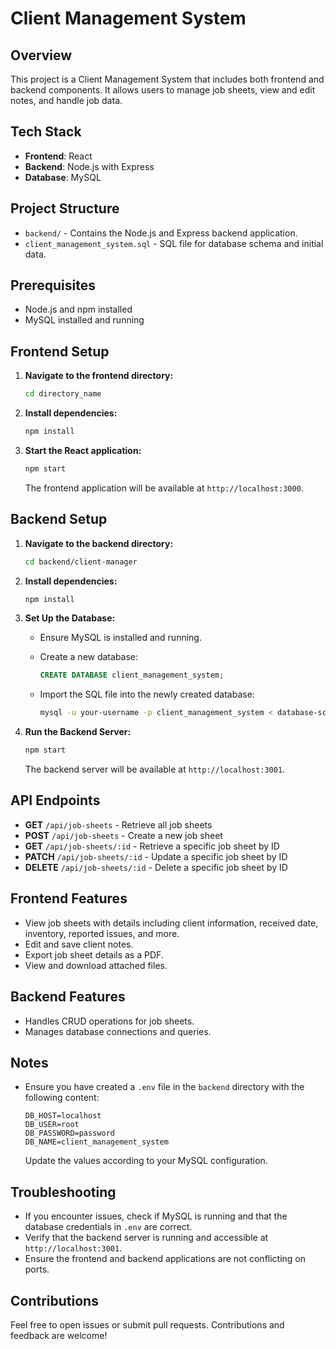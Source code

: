 # Client Management System

## Overview

This project is a Client Management System that includes both frontend and backend components. It allows users to manage job sheets, view and edit notes, and handle job data.

## Tech Stack

- **Frontend**: React
- **Backend**: Node.js with Express
- **Database**: MySQL

## Project Structure

- `backend/` - Contains the Node.js and Express backend application.
- `client_management_system.sql` - SQL file for database schema and initial data.

## Prerequisites

- Node.js and npm installed
- MySQL installed and running

## Frontend Setup

1. **Navigate to the frontend directory:**

    ```bash
    cd directory_name
    ```

2. **Install dependencies:**

    ```bash
    npm install
    ```

3. **Start the React application:**

    ```bash
    npm start
    ```

    The frontend application will be available at `http://localhost:3000`.

## Backend Setup

1. **Navigate to the backend directory:**

    ```bash
    cd backend/client-manager
    ```

2. **Install dependencies:**

    ```bash
    npm install
    ```

3. **Set Up the Database:**

    - Ensure MySQL is installed and running.
    - Create a new database:

        ```sql
        CREATE DATABASE client_management_system;
        ```

    - Import the SQL file into the newly created database:

        ```bash
        mysql -u your-username -p client_management_system < database-schema.sql
        ```

4. **Run the Backend Server:**

    ```bash
    npm start
    ```

    The backend server will be available at `http://localhost:3001`.

## API Endpoints

- **GET** `/api/job-sheets` - Retrieve all job sheets
- **POST** `/api/job-sheets` - Create a new job sheet
- **GET** `/api/job-sheets/:id` - Retrieve a specific job sheet by ID
- **PATCH** `/api/job-sheets/:id` - Update a specific job sheet by ID
- **DELETE** `/api/job-sheets/:id` - Delete a specific job sheet by ID

## Frontend Features

- View job sheets with details including client information, received date, inventory, reported issues, and more.
- Edit and save client notes.
- Export job sheet details as a PDF.
- View and download attached files.

## Backend Features

- Handles CRUD operations for job sheets.
- Manages database connections and queries.

## Notes

- Ensure you have created a `.env` file in the `backend` directory with the following content:

    ```env
    DB_HOST=localhost
    DB_USER=root
    DB_PASSWORD=password
    DB_NAME=client_management_system
    ```

  Update the values according to your MySQL configuration.

## Troubleshooting

- If you encounter issues, check if MySQL is running and that the database credentials in `.env` are correct.
- Verify that the backend server is running and accessible at `http://localhost:3001`.
- Ensure the frontend and backend applications are not conflicting on ports.

## Contributions

Feel free to open issues or submit pull requests. Contributions and feedback are welcome!
